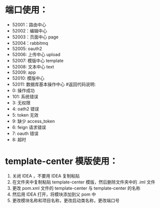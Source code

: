 # 端口使用：
* 52001：路由中心
* 52002：编辑中心
* 52003：页面中心 page
* 52004：rabbitmq
* 52005: oauth2
* 52006: 上传中心 upload
* 52007: 模版中心 template
* 52008: 文本中心 text
* 52009: app 
* 52010: 模版中心
* 52011: 数据库基本操作中心
#返回代码说明:
* 0:   操作成功
* 101: 系统错误
* 3: 无权限
* 4: oath2 错误
* 5: token 无效
* 9: 缺少 access_token
* 6: feign 请求错误
* 7: oauth 错误
* 8: 超时

# template-center 模版使用：
1. 关闭 IDEA ，不要用 IDEA 复制粘贴
2. 在文件夹中复制粘贴 template-center 模版，然后删除文件夹中的 .iml 文件
3. 更改 pom.xml 文件的 <artifactId>template-center</artifactId> 与 <name>template-center</name> 的名称
4. 然后用 IDEA 打开，将模块添加到父 pom 中
5. 更改模块名称和项目名称，更改启动类名称，更改端口号
